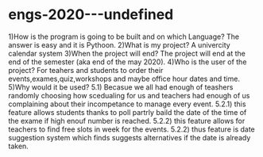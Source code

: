 # engs-2020---undefined
1)How is the program is going to be built and on which Language?
The answer is easy and it is Pythoon.
2)What is my project?
A univercity calendar system
3)When the project will end?
The project will end at the end of the semester (aka end of the may 2020).
4)Who is the user of the project?
For teahers and students to order their events,exames,quiz,workshops and maybe office hour dates and time.
5)Why would it be used?
5.1) Becasue we all had enough of teashers randomly choosing how scedualing for us and teachers had enough of us complaining about their incompetance to manage every event.
5.2.1) this feature allows students thanks to poll partrly baild the date of the time of the exame if high enouf number is reached.
5.2.2) this feature allows for teachers to find free slots in week for the events.
5.2.2) thus feature is date suggestion system which finds suggests alternatives if the date is already taken.
